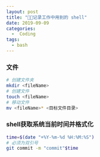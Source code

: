 ```yaml
---
layout: post
title: "👨‍🚀记录工作中用到的 shell"
date: 2019-09-09
categories:
  -  Coding
tags: 
  - bash
---
```

### 文件
```bash
# 创建文件夹
mkdir <fileName>
# 创建文件
touch <fileName>
# 移动文件
mv <fileName>* <目标文件目录>
```
### shell获取系统当前时间并格式化
```bash
time=$(date "+%Y-%m-%d %H:%M:%S")
# 必须为双引号
git commit -m "commit"$time
```